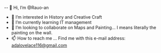-- 👋 Hi, I’m @Rauo-an
- 👀 I’m interested in History and Creative Craft 
- 🌱 I’m currently learning IT management
- 💞️ I’m looking to collaborate on Maps and Painting... I means literally the painting on the wall.
- 📫 How to reach me ... Find me with this e-mail address: adalovelace116@gmail.com

<!---
Rauo-an/Rauo-an is a ✨ special ✨ repository because its `README.md` (this file) appears on your GitHub profile.
You can click the Preview link to take a look at your changes.
--->
